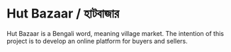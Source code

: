 # Hut Bazaar / হাটবাজার

Hut Bazaar is a Bengali word, meaning village market. The intention of this project is to develop an online platform for buyers and sellers.
